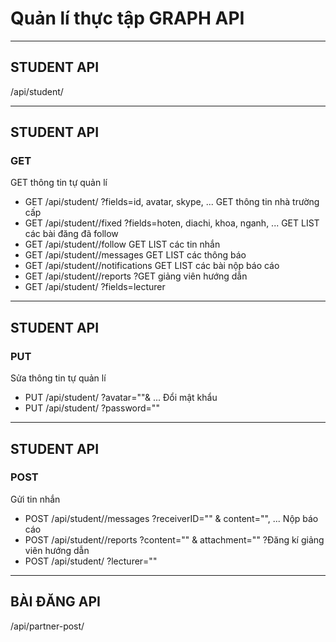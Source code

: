# Quản lí thực tập GRAPH API

---

## STUDENT API
/api/student/<student-id>

---

## STUDENT API
### GET 

GET thông tin tự quản lí
- GET /api/student/<student-id> ?fields=id, avatar, skype, ...
GET thông tin nhà trường cấp
- GET /api/student/<student-id>/fixed ?fields=hoten, diachi, khoa, nganh, ...
GET LIST các bài đăng đã follow
- GET /api/student/<student-id>/follow
GET LIST các tin nhắn
- GET /api/student/<student-id>/messages
GET LIST các thông báo
- GET /api/student/<student-id>/notifications
GET LIST các bài nộp báo cáo
- GET /api/student/<student-id>/reports
?GET giảng viên hướng dẫn
- GET /api/student/<student-id> ?fields=lecturer

---

## STUDENT API
### PUT
Sửa thông tin tự quản lí
- PUT /api/student/<student-id> ?avatar="<newAvatarUrl>"& ...
Đổi mật khẩu
- PUT /api/student/<student-id> ?password="<newPassword>"
---

## STUDENT API
### POST
Gửi tin nhắn
- POST /api/student/<student-id>/messages ?receiverID="<receiver-user-id>" & content="<message-content>", ...
Nộp báo cáo
- POST /api/student/<student-id>/reports ?content="<content>" & attachment="<attachment-link>"
?Đăng kí giảng viên hướng dẫn
- POST /api/student/<student-id> ?lecturer="<lecturer-id>"
---

## BÀI ĐĂNG API
/api/partner-post/<post-id>